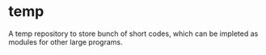 # temp

A temp repository to store bunch of short codes, which can be impleted as modules for other large programs.
